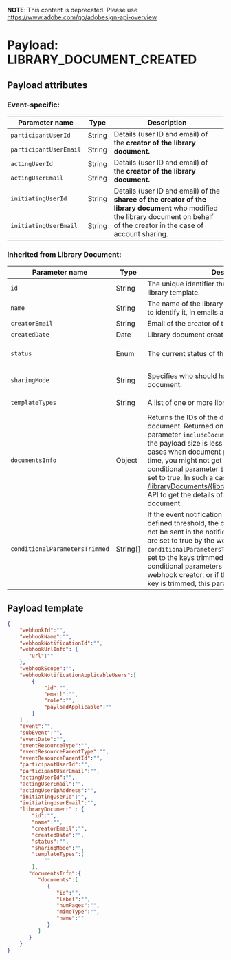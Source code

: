 **NOTE**: This content is deprecated. Please use https://www.adobe.com/go/adobesign-api-overview

# Payload: LIBRARY\_DOCUMENT\_CREATED

## Payload attributes

### Event-specific:

<table>
  <thead>
    <tr>
      <th>Parameter name</th>
      <th>Type</th>
      <th>Description</th>
    </tr>
  </thead>
  <tbody>
    <tr>
      <td><code>participantUserId</code></td>
      <td>String</td>
      <td rowspan="2">Details (user ID and email) of the <strong>creator of the library document.</strong></td>
    </tr>
    <tr>
      <td><code>participantUserEmail</code></td>
      <td>String</td>
    </tr>
    <tr>
      <td><code>actingUserId</code></td>
      <td>String</td>
      <td rowspan="2">Details (user ID and email) of the <strong>creator of the library document.</strong></td>
    </tr>
    <tr>
      <td><code>actingUserEmail</code></td>
      <td>String</td>
    </tr>
    <tr>
      <td><code>initiatingUserId</code></td>
      <td>String</td>
      <td rowspan="2">Details (user ID and email) of the <strong>sharee of the creator of the library document</strong> who modified the library document on behalf of the creator in the case of account sharing.</td>
    </tr>
    <tr>
      <td><code>initiatingUserEmail</code></td>
      <td>String</td>
    </tr>
  </tbody>
</table>
	
### Inherited from Library Document:
	
| Parameter name | Type | Description | Possible enums |
|---|---|---|---|
| `id` | String | The unique identifier that is used to refer to the library template. |   |
| `name` | String | The name of the library template that will be used to identify it, in emails and on the website. |   |
| `creatorEmail` | String | Email of the creator of the library document. |   |
| `createdDate` | Date | Library document creation date. |   |
| `status` | Enum | The current status of the library document. | `AUTHORING`, `ACTIVE`, or `REMOVED` |
| `sharingMode` | String | Specifies who should have access to this library document. | `USER`, `GROUP`, `ACCOUNT`, or `GLOBAL` |
| `templateTypes` | String | A list of one or more library template types. | `DOCUMENT` or `FORM_FIELD_LAYER` |
| `documentsInfo` | Object | Returns the IDs of the documents of a library document. Returned only if the conditional parameter `includeDocumentsInfo` is set to true and the payload size is less than the threshold. In some cases when document processing takes a lot of time, you might not get documentsInfo even if the conditional parameter `includeDocumentsInfo` was set to true, In such a case, try calling the v6 [GET /libraryDocuments/{libraryDocumentId}/documents](https://secure.echosign.com/public/docs/restapi/v6#!/libraryDocuments/getLibraryDocumentInfo) API to get the details of the documents of a library document. |
| `conditionalParametersTrimmed` | String[] | If the event notification payload size exceeds the defined threshold, the conditional parameters will not be sent in the notification request, even if they are set to true by the webhook creator. The `conditionalParametersTrimmed` parameter will be set to the keys trimmed in this case. If no conditional parameters are specified by the webhook creator, or if they are specified, but no key is trimmed, this parameter will not be returned. |

## Payload template

```json
{  
    "webhookId":"",
    "webhookName":"",
    "webhookNotificationId":"",
    "webhookUrlInfo": {  
       "url":""
    },
    "webhookScope":"",
    "webhookNotificationApplicableUsers":[  
        {  
            "id":"",
            "email":"",
            "role":"",
            "payloadApplicable":""
        }
    ] ,
    "event":"",
    "subEvent":"",
    "eventDate":"",
    "eventResourceType":"",
    "eventResourceParentType":"",
    "eventResourceParentId":"",
    "participantUserId":"",
    "participantUserEmail":"",
    "actingUserId":"",
    "actingUserEmail":"",
    "actingUserIpAddress":"",
    "initiatingUserId":"",
    "initiatingUserEmail":"",
    "libraryDocument" : {  
        "id":"",
        "name":"",
        "creatorEmail":"",
        "createdDate":"",
        "status":"",
        "sharingMode":"",
        "templateTypes":[  
            ""
        ],
       "documentsInfo":{  
          "documents":[  
             {  
                "id":"",
                "label":"",
                "numPages":"",
                "mimeType":"",
                "name":""
             }
          ]
       }
    }
}
```